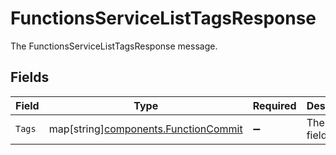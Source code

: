 # FunctionsServiceListTagsResponse

The FunctionsServiceListTagsResponse message.


## Fields

| Field                                                                             | Type                                                                              | Required                                                                          | Description                                                                       |
| --------------------------------------------------------------------------------- | --------------------------------------------------------------------------------- | --------------------------------------------------------------------------------- | --------------------------------------------------------------------------------- |
| `Tags`                                                                            | map[string][components.FunctionCommit](../../models/components/functioncommit.md) | :heavy_minus_sign:                                                                | The tags field.                                                                   |